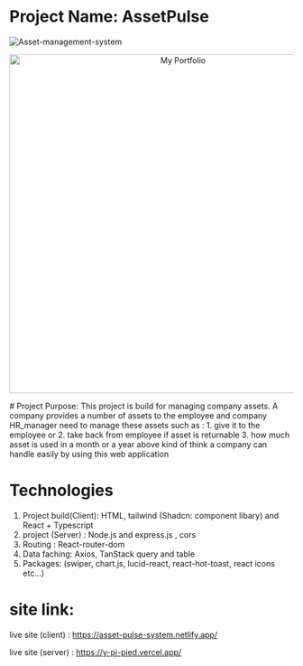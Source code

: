 # Project Name:  AssetPulse
![Asset-management-system](https://i.ibb.co.com/9HHvRFBZ/asset-Pulse.png)
<p align="center">
  <img src="https://i.ibb.co.com/9HHvRFBZ/asset-Pulse.png" alt="My Portfolio" width="600"/>
</p>
# Project Purpose: 
This project is build for managing company assets.
A company provides a number of assets to the employee and company HR_manager need to manage these assets such as :
1.  give it to the employee or
2. take back from employee if asset is returnable
3. how much asset is used in a month or a year
above kind of think a company can handle easily by using this web application

# Technologies 
1. Project build(Client):  HTML, tailwind (Shadcn: component libary) and React + Typescript 
2. project (Server) : Node.js and express.js , cors 
3. Routing : React-router-dom
4. Data faching: Axios, TanStack query and table
5. Packages:
    (swiper, chart.js, lucid-react, react-hot-toast, react icons etc...)

# site link:
live site (client) : https://asset-pulse-system.netlify.app/

live site (server) : https://y-pi-pied.vercel.app/
